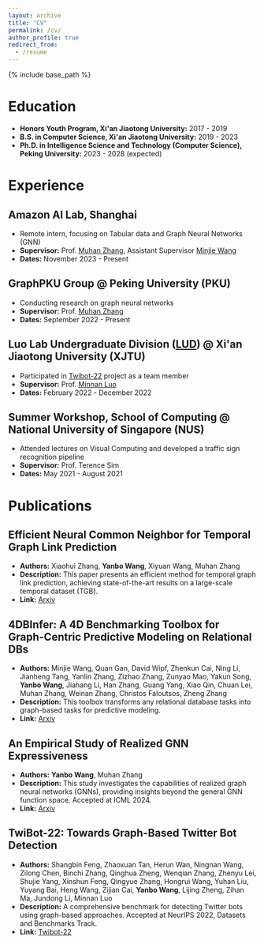 ```yaml
---
layout: archive
title: "CV"
permalink: /cv/
author_profile: true
redirect_from:
  - /resume
---
```


{% include base_path %}

# Education

- **Honors Youth Program, Xi'an Jiaotong University:** 2017 - 2019
- **B.S. in Computer Science, Xi'an Jiaotong University:** 2019 - 2023
- **Ph.D. in Intelligence Science and Technology (Computer Science), Peking University:** 2023 - 2028 (expected)

# Experience

## Amazon AI Lab, Shanghai

- Remote intern, focusing on Tabular data and Graph Neural Networks (GNN)
- **Supervisor:** Prof. [Muhan Zhang](https://muhanzhang.github.io/), Assistant Supervisor [Minjie Wang](https://jermainewang.github.io)
- **Dates:** November 2023 - Present

## GraphPKU Group @ Peking University (PKU)

- Conducting research on graph neural networks
- **Supervisor:** Prof. [Muhan Zhang](https://muhanzhang.github.io/)
- **Dates:** September 2022 - Present

## Luo Lab Undergraduate Division ([LUD](https://luoundergradxjtu.github.io/)) @ Xi'an Jiaotong University (XJTU)

- Participated in [Twibot-22](https://twibot22.github.io/"Twibot-22") project as a team member
- **Supervisor:** Prof. [Minnan Luo](https://gr.xjtu.edu.cn/en/web/minnluo/home)
- **Dates:** February 2022 - December 2022

## Summer Workshop, School of Computing @ National University of Singapore (NUS)

- Attended lectures on Visual Computing and developed a traffic sign recognition pipeline
- **Supervisor:** Prof. Terence Sim
- **Dates:** May 2021 - August 2021

# Publications

## Efficient Neural Common Neighbor for Temporal Graph Link Prediction

- **Authors:** Xiaohui Zhang, **Yanbo Wang**, Xiyuan Wang, Muhan Zhang
- **Description:** This paper presents an efficient method for temporal graph link prediction, achieving state-of-the-art results on a large-scale temporal dataset (TGB).
- **Link:** [Arxiv](https://arxiv.org/abs/2406.07926)

## 4DBInfer: A 4D Benchmarking Toolbox for Graph-Centric Predictive Modeling on Relational DBs

- **Authors:** Minjie Wang, Quan Gan, David Wipf, Zhenkun Cai, Ning Li, Jianheng Tang, Yanlin Zhang, Zizhao Zhang, Zunyao Mao, Yakun Song, **Yanbo Wang**, Jiahang Li, Han Zhang, Guang Yang, Xiao Qin, Chuan Lei, Muhan Zhang, Weinan Zhang, Christos Faloutsos, Zheng Zhang
- **Description:** This toolbox transforms any relational database tasks into graph-based tasks for predictive modeling.
- **Link:** [Arxiv](https://arxiv.org/abs/2404.18209)

## An Empirical Study of Realized GNN Expressiveness

- **Authors:** **Yanbo Wang**, Muhan Zhang
- **Description:** This study investigates the capabilities of realized graph neural networks (GNNs), providing insights beyond the general GNN function space. Accepted at ICML 2024.
- **Link:** [Arxiv](https://arxiv.org/abs/2304.07702)

## TwiBot-22: Towards Graph-Based Twitter Bot Detection

- **Authors:** Shangbin Feng, Zhaoxuan Tan, Herun Wan, Ningnan Wang, Zilong Chen, Binchi Zhang, Qinghua Zheng, Wenqian Zhang, Zhenyu Lei, Shujie Yang, Xinshun Feng, Qingyue Zhang, Hongrui Wang, Yuhan Liu, Yuyang Bai, Heng Wang, Zijian Cai, **Yanbo Wang**, Lijing Zheng, Zihan Ma, Jundong Li, Minnan Luo
- **Description:** A comprehensive benchmark for detecting Twitter bots using graph-based approaches. Accepted at NeurIPS 2022, Datasets and Benchmarks Track.
- **Link:** [Twibot-22](https://twibot22.github.io/)